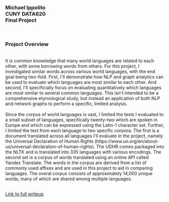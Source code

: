 <h3>Michael Ippolito<br />
CUNY DATA620<br />
Final Project</h3>
<br />

<h3>Project Overview</h3>
<br />
It is common knowledge that many world languages are related to each other, with some borrowing words from others. For this project, I investigated similar words across various world languages, with the end goal being two-fold. First, I'll demonstrate how NLP and graph analytics can be used to evaluate which languages are most similar to each other. And second, I'll specificially focus on evaluating quantitatively which languages are most similar to several common languages. This isn't intended to be a comprehensive etymological study, but instead an application of both NLP and network graphs to perform a specific, limited analysis.<br />
<br />
Since the corpus of world languages is vast, I limited the texts I evaluated to a small subset of languages, specifically twenty-two which are spoken in Europe and which can be expressed using the Latin-1 character set. Further, I limited the text from each language to two specific corpora. The first is a document translated across all languages I'll evaluate in the project, namely the Universal Declaration of Human Rights (https://www.un.org/en/about-us/universal-declaration-of-human-rights). The UDHR comes packaged into the NLTK and is translated into 335 languages with various encodings. The second set is a corpus of words translated using an online API called Yandex Translate. The words in the corpus are derived from a list of commonly used affixes and are used in this project to aid in comparing languages. The overal corpus consists of approximately 14,000 unique words, many of which are shared among multiple languages.<br />
<br />

[Link to full writeup](https://htmlpreview.github.io/?https://raw.githubusercontent.com/mmippolito/cuny_data620_final_project/main/final_project.html)

